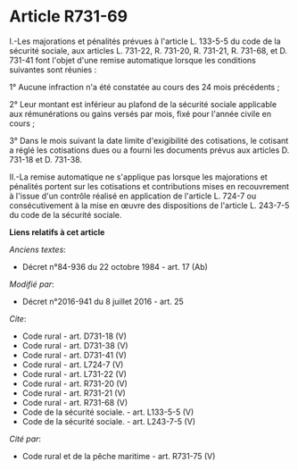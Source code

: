 # Article R731-69

I.-Les majorations et pénalités prévues à l'article L. 133-5-5 du code de la sécurité sociale, aux articles L. 731-22, R.
731-20, R. 731-21, R. 731-68, et D. 731-41 font l'objet d'une remise automatique lorsque les conditions suivantes sont
réunies : 

1° Aucune infraction n'a été constatée au cours des 24 mois précédents ; 

2° Leur montant est inférieur au plafond de la sécurité sociale applicable aux rémunérations ou gains versés par mois, fixé
pour l'année civile en cours ; 

3° Dans le mois suivant la date limite d'exigibilité des cotisations, le cotisant a réglé les cotisations dues ou a fourni
les documents prévus aux articles D. 731-18 et D. 731-38. 

II.-La remise automatique ne s'applique pas lorsque les majorations et pénalités portent sur les cotisations et contributions
mises en recouvrement à l'issue d'un contrôle réalisé en application de l'article L. 724-7 ou consécutivement à la mise en
œuvre des dispositions de l'article L. 243-7-5 du code de la sécurité sociale.

**Liens relatifs à cet article**

_Anciens textes_:

  - Décret n°84-936 du 22 octobre 1984 - art. 17 (Ab)

_Modifié par_:

  - Décret n°2016-941 du 8 juillet 2016 - art. 25

_Cite_:

  - Code rural - art. D731-18 (V)
  - Code rural - art. D731-38 (V)
  - Code rural - art. D731-41 (V)
  - Code rural - art. L724-7 (V)
  - Code rural - art. L731-22 (V)
  - Code rural - art. R731-20 (V)
  - Code rural - art. R731-21 (V)
  - Code rural - art. R731-68 (V)
  - Code de la sécurité sociale. - art. L133-5-5 (V)
  - Code de la sécurité sociale. - art. L243-7-5 (V)

_Cité par_:

  - Code rural et de la pêche maritime - art. R731-75 (V)
